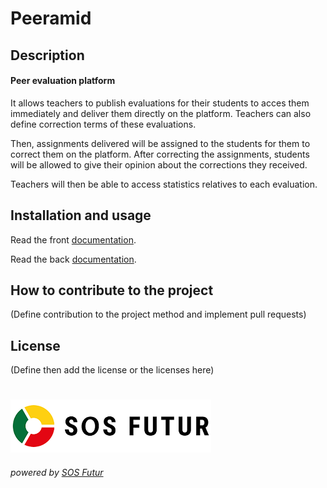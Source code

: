 # **Peeramid**

## Description

#### Peer evaluation platform

It allows teachers to publish evaluations for their students to acces them immediately and deliver them directly on
the platform. Teachers can also define correction terms of these evaluations.

Then, assignments delivered will be assigned to the students for them to correct them on the platform. After correcting
the assignments, students will be allowed to give their opinion about the corrections they received.

Teachers will then be able to access statistics relatives to each evaluation.

## Installation and usage

Read the front [documentation](./front/README_FRONT.md).

Read the back [documentation](./back/README_BACK.md).

## How to contribute to the project

(Define contribution to the project method and implement pull requests)

## License

(Define then add the license or the licenses here)

#

[![SOS Futur](sosf_logo.png)](https://www.sos-futur.fr/)
###### powered by [SOS Futur](https://www.sos-futur.fr/)
